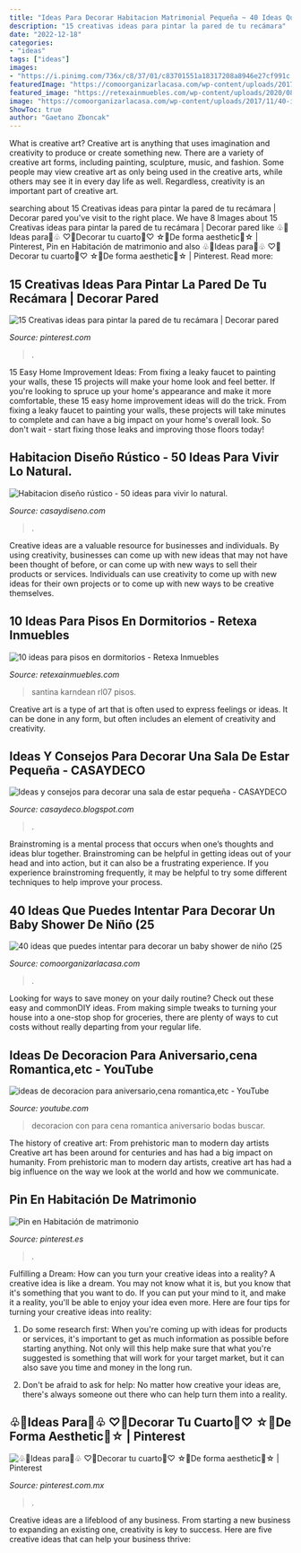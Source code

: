 ```yaml
---
title: "Ideas Para Decorar Habitacion Matrimonial Pequeña ~ 40 Ideas Que Puedes Intentar Para Decorar Un Baby Shower De Niño (25"
description: "15 creativas ideas para pintar la pared de tu recámara"
date: "2022-12-18"
categories:
- "ideas"
tags: ["ideas"]
images:
- "https://i.pinimg.com/736x/c8/37/01/c83701551a18317208a8946e27cf991c.jpg"
featuredImage: "https://comoorganizarlacasa.com/wp-content/uploads/2017/11/40-ideas-que-puedes-intentar-para-decorar-un-baby-shower-de-nino-25.jpg"
featured_image: "https://retexainmuebles.com/wp-content/uploads/2020/08/10-ideas-pisos-para-dormitorios-9.jpg"
image: "https://comoorganizarlacasa.com/wp-content/uploads/2017/11/40-ideas-que-puedes-intentar-para-decorar-un-baby-shower-de-nino-25.jpg"
ShowToc: true
author: "Gaetano Zboncak"
---
```



What is creative art?
Creative art is anything that uses imagination and creativity to produce or create something new. There are a variety of creative art forms, including painting, sculpture, music, and fashion. Some people may view creative art as only being used in the creative arts, while others may see it in every day life as well. Regardless, creativity is an important part of creative art.

	

		
searching about 15 Creativas ideas para pintar la pared de tu recámara | Decorar pared you've visit to the right place. We have 8 Images about 15 Creativas ideas para pintar la pared de tu recámara | Decorar pared like ♧🌼Ideas para🌼♧ ♡🐞Decorar tu cuarto🐞♡ ☆🌷De forma aesthetic🌷☆ | Pinterest, Pin en Habitación de matrimonio and also ♧🌼Ideas para🌼♧ ♡🐞Decorar tu cuarto🐞♡ ☆🌷De forma aesthetic🌷☆ | Pinterest. Read more:
		
    
## 15 Creativas Ideas Para Pintar La Pared De Tu Recámara | Decorar Pared

<img loading=lazy src="https://i.pinimg.com/736x/f4/25/fa/f425fa28ca974c14645fd2c73dbac26c.jpg" onerror="this.onerror=null;this.src='https://tse4.mm.bing.net/th?id=OIP.m5BFTLVAG1ecxCq94d0EewHaGd&amp;pid=15.1';" alt="15 Creativas ideas para pintar la pared de tu recámara | Decorar pared">

_Source: pinterest.com_

>. 

	

15 Easy Home Improvement Ideas: From fixing a leaky faucet to painting your walls, these 15 projects will make your home look and feel better.
If you're looking to spruce up your home's appearance and make it more comfortable, these 15 easy home improvement ideas will do the trick. From fixing a leaky faucet to painting your walls, these projects will take minutes to complete and can have a big impact on your home's overall look. So don't wait - start fixing those leaks and improving those floors today!

    
## Habitacion Diseño Rústico - 50 Ideas Para Vivir Lo Natural.

<img loading=lazy src="https://casaydiseno.com/wp-content/uploads/2015/06/madera-forrado-espacio-cuarto.jpg" onerror="this.onerror=null;this.src='https://tse3.mm.bing.net/th?id=OIP.CLs4U6CTYOQikwPzwjkpCgHaE1&amp;pid=15.1';" alt="Habitacion diseño rústico - 50 ideas para vivir lo natural.">

_Source: casaydiseno.com_

>. 

	

Creative ideas are a valuable resource for businesses and individuals. By using creativity, businesses can come up with new ideas that may not have been thought of before, or can come up with new ways to sell their products or services. Individuals can use creativity to come up with new ideas for their own projects or to come up with new ways to be creative themselves.

    
## 10 Ideas Para Pisos En Dormitorios - Retexa Inmuebles

<img loading=lazy src="https://retexainmuebles.com/wp-content/uploads/2020/08/10-ideas-pisos-para-dormitorios-9.jpg" onerror="this.onerror=null;this.src='https://tse3.mm.bing.net/th?id=OIP.fptMnfkweh2eboNYYFmyRgHaHa&amp;pid=15.1';" alt="10 ideas para pisos en dormitorios - Retexa Inmuebles">

_Source: retexainmuebles.com_

>santina karndean rl07 pisos. 

	

Creative art is a type of art that is often used to express feelings or ideas. It can be done in any form, but often includes an element of creativity and creativity.

    
## Ideas Y Consejos Para Decorar Una Sala De Estar Pequeña - CASAYDECO

<img loading=lazy src="https://3.bp.blogspot.com/-HQ7qyhkEy8Y/U_F0jvfYmnI/AAAAAAAAATM/MRJClSkhE6Q/w1200-h630-p-k-no-nu/sala-pequeña.jpg" onerror="this.onerror=null;this.src='https://tse1.mm.bing.net/th?id=OIP.HzY0q76YYV79K-feEwEbOQHaD4&amp;pid=15.1';" alt="Ideas y consejos para decorar una sala de estar pequeña - CASAYDECO">

_Source: casaydeco.blogspot.com_

>. 

	

Brainstroming is a mental process that occurs when one’s thoughts and ideas blur together. Brainstroming can be helpful in getting ideas out of your head and into action, but it can also be a frustrating experience. If you experience brainstroming frequently, it may be helpful to try some different techniques to help improve your process.

    
## 40 Ideas Que Puedes Intentar Para Decorar Un Baby Shower De Niño (25

<img loading=lazy src="https://comoorganizarlacasa.com/wp-content/uploads/2017/11/40-ideas-que-puedes-intentar-para-decorar-un-baby-shower-de-nino-25.jpg" onerror="this.onerror=null;this.src='https://tse4.mm.bing.net/th?id=OIP.8b3aYzq8xaTrPYu-YsHZ_gHaJ4&amp;pid=15.1';" alt="40 ideas que puedes intentar para decorar un baby shower de niño (25">

_Source: comoorganizarlacasa.com_

>. 

	

Looking for ways to save money on your daily routine? Check out these easy and commonDIY ideas. From making simple tweaks to turning your house into a one-stop shop for groceries, there are plenty of ways to cut costs without really departing from your regular life.

    
## Ideas De Decoracion Para Aniversario,cena Romantica,etc - YouTube

<img loading=lazy src="https://i.ytimg.com/vi/3adrES1O9CU/maxresdefault.jpg" onerror="this.onerror=null;this.src='https://tse2.mm.bing.net/th?id=OIP.Yji-lNCss4SpgmbnlozKPgHaEK&amp;pid=15.1';" alt="ideas de decoracion para aniversario,cena romantica,etc - YouTube">

_Source: youtube.com_

>decoracion con para cena romantica aniversario bodas buscar. 

	

The history of creative art: From prehistoric man to modern day artists
Creative art has been around for centuries and has had a big impact on humanity. From prehistoric man to modern day artists, creative art has had a big influence on the way we look at the world and how we communicate.

    
## Pin En Habitación De Matrimonio

<img loading=lazy src="https://i.pinimg.com/736x/11/59/3f/11593f05dac8d942db45a937370b1822.jpg" onerror="this.onerror=null;this.src='https://tse1.mm.bing.net/th?id=OIP.LrRkE68gpK5AAgM2uYi5EgHaLH&amp;pid=15.1';" alt="Pin en Habitación de matrimonio">

_Source: pinterest.es_

>. 

	

Fulfilling a Dream: How can you turn your creative ideas into a reality?
A creative idea is like a dream. You may not know what it is, but you know that it's something that you want to do. If you can put your mind to it, and make it a reality, you'll be able to enjoy your idea even more. Here are four tips for turning your creative ideas into reality:
1. Do some research first: When you're coming up with ideas for products or services, it's important to get as much information as possible before starting anything. Not only will this help make sure that what you're suggested is something that will work for your target market, but it can also save you time and money in the long run.

2. Don't be afraid to ask for help: No matter how creative your ideas are, there's always someone out there who can help turn them into a reality.

    
## ♧🌼Ideas Para🌼♧ ♡🐞Decorar Tu Cuarto🐞♡ ☆🌷De Forma Aesthetic🌷☆ | Pinterest

<img loading=lazy src="https://i.pinimg.com/736x/c8/37/01/c83701551a18317208a8946e27cf991c.jpg" onerror="this.onerror=null;this.src='https://tse1.mm.bing.net/th?id=OIP.coYh7kGragJKrhrvMMm5jwHaNK&amp;pid=15.1';" alt="♧🌼Ideas para🌼♧ ♡🐞Decorar tu cuarto🐞♡ ☆🌷De forma aesthetic🌷☆ | Pinterest">

_Source: pinterest.com.mx_

>. 

	

Creative ideas are a lifeblood of any business. From starting a new business to expanding an existing one, creativity is key to success. Here are five creative ideas that can help your business thrive:

